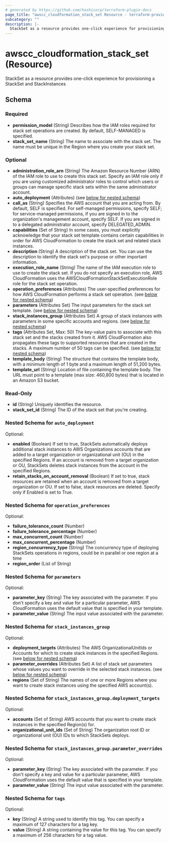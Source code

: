 ```yaml
---
# generated by https://github.com/hashicorp/terraform-plugin-docs
page_title: "awscc_cloudformation_stack_set Resource - terraform-provider-awscc"
subcategory: ""
description: |-
  StackSet as a resource provides one-click experience for provisioning a StackSet and StackInstances
---
```


# awscc_cloudformation_stack_set (Resource)

StackSet as a resource provides one-click experience for provisioning a StackSet and StackInstances



<!-- schema generated by tfplugindocs -->
## Schema

### Required

- **permission_model** (String) Describes how the IAM roles required for stack set operations are created. By default, SELF-MANAGED is specified.
- **stack_set_name** (String) The name to associate with the stack set. The name must be unique in the Region where you create your stack set.

### Optional

- **administration_role_arn** (String) The Amazon Resource Number (ARN) of the IAM role to use to create this stack set. Specify an IAM role only if you are using customized administrator roles to control which users or groups can manage specific stack sets within the same administrator account.
- **auto_deployment** (Attributes) (see [below for nested schema](#nestedatt--auto_deployment))
- **call_as** (String) Specifies the AWS account that you are acting from. By default, SELF is specified. For self-managed permissions, specify SELF; for service-managed permissions, if you are signed in to the organization's management account, specify SELF. If you are signed in to a delegated administrator account, specify DELEGATED_ADMIN.
- **capabilities** (Set of String) In some cases, you must explicitly acknowledge that your stack set template contains certain capabilities in order for AWS CloudFormation to create the stack set and related stack instances.
- **description** (String) A description of the stack set. You can use the description to identify the stack set's purpose or other important information.
- **execution_role_name** (String) The name of the IAM execution role to use to create the stack set. If you do not specify an execution role, AWS CloudFormation uses the AWSCloudFormationStackSetExecutionRole role for the stack set operation.
- **operation_preferences** (Attributes) The user-specified preferences for how AWS CloudFormation performs a stack set operation. (see [below for nested schema](#nestedatt--operation_preferences))
- **parameters** (Attributes Set) The input parameters for the stack set template. (see [below for nested schema](#nestedatt--parameters))
- **stack_instances_group** (Attributes Set) A group of stack instances with parameters in some specific accounts and regions. (see [below for nested schema](#nestedatt--stack_instances_group))
- **tags** (Attributes Set, Max: 50) The key-value pairs to associate with this stack set and the stacks created from it. AWS CloudFormation also propagates these tags to supported resources that are created in the stacks. A maximum number of 50 tags can be specified. (see [below for nested schema](#nestedatt--tags))
- **template_body** (String) The structure that contains the template body, with a minimum length of 1 byte and a maximum length of 51,200 bytes.
- **template_url** (String) Location of file containing the template body. The URL must point to a template (max size: 460,800 bytes) that is located in an Amazon S3 bucket.

### Read-Only

- **id** (String) Uniquely identifies the resource.
- **stack_set_id** (String) The ID of the stack set that you're creating.

<a id="nestedatt--auto_deployment"></a>
### Nested Schema for `auto_deployment`

Optional:

- **enabled** (Boolean) If set to true, StackSets automatically deploys additional stack instances to AWS Organizations accounts that are added to a target organization or organizational unit (OU) in the specified Regions. If an account is removed from a target organization or OU, StackSets deletes stack instances from the account in the specified Regions.
- **retain_stacks_on_account_removal** (Boolean) If set to true, stack resources are retained when an account is removed from a target organization or OU. If set to false, stack resources are deleted. Specify only if Enabled is set to True.


<a id="nestedatt--operation_preferences"></a>
### Nested Schema for `operation_preferences`

Optional:

- **failure_tolerance_count** (Number)
- **failure_tolerance_percentage** (Number)
- **max_concurrent_count** (Number)
- **max_concurrent_percentage** (Number)
- **region_concurrency_type** (String) The concurrency type of deploying StackSets operations in regions, could be in parallel or one region at a time
- **region_order** (List of String)


<a id="nestedatt--parameters"></a>
### Nested Schema for `parameters`

Optional:

- **parameter_key** (String) The key associated with the parameter. If you don't specify a key and value for a particular parameter, AWS CloudFormation uses the default value that is specified in your template.
- **parameter_value** (String) The input value associated with the parameter.


<a id="nestedatt--stack_instances_group"></a>
### Nested Schema for `stack_instances_group`

Optional:

- **deployment_targets** (Attributes) The AWS OrganizationalUnitIds or Accounts for which to create stack instances in the specified Regions. (see [below for nested schema](#nestedatt--stack_instances_group--deployment_targets))
- **parameter_overrides** (Attributes Set) A list of stack set parameters whose values you want to override in the selected stack instances. (see [below for nested schema](#nestedatt--stack_instances_group--parameter_overrides))
- **regions** (Set of String) The names of one or more Regions where you want to create stack instances using the specified AWS account(s).

<a id="nestedatt--stack_instances_group--deployment_targets"></a>
### Nested Schema for `stack_instances_group.deployment_targets`

Optional:

- **accounts** (Set of String) AWS accounts that you want to create stack instances in the specified Region(s) for.
- **organizational_unit_ids** (Set of String) The organization root ID or organizational unit (OU) IDs to which StackSets deploys.


<a id="nestedatt--stack_instances_group--parameter_overrides"></a>
### Nested Schema for `stack_instances_group.parameter_overrides`

Optional:

- **parameter_key** (String) The key associated with the parameter. If you don't specify a key and value for a particular parameter, AWS CloudFormation uses the default value that is specified in your template.
- **parameter_value** (String) The input value associated with the parameter.



<a id="nestedatt--tags"></a>
### Nested Schema for `tags`

Optional:

- **key** (String) A string used to identify this tag. You can specify a maximum of 127 characters for a tag key.
- **value** (String) A string containing the value for this tag. You can specify a maximum of 256 characters for a tag value.


